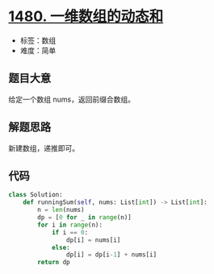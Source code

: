 # [1480. 一维数组的动态和](https://leetcode.cn/problems/running-sum-of-1d-array/)

- 标签：数组
- 难度：简单

## 题目大意

给定一个数组 nums，返回前缀合数组。

## 解题思路

新建数组，递推即可。

## 代码

```Python
class Solution:
    def runningSum(self, nums: List[int]) -> List[int]:
        n = len(nums)
        dp = [0 for _ in range(n)]
        for i in range(n):
            if i == 0:
                dp[i] = nums[i]
            else:
                dp[i] = dp[i-1] + nums[i]
        return dp
```

